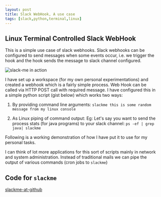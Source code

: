 ```yaml
---
layout: post
title: Slack WebHook, A use case 
tags: [slack,python,terminal,linux]
---
```


## Linux Terminal Controlled Slack WebHook
This is a simple use case of slack webhooks. Slack webhooks can be configured to send messages when some events occur, i.e. we trigger the hook and the hook sends the message to slack channel configured.


![slack-me in action](https://sudipbhandari126.github.io/resources/slack-me.gif "slack-me in action")


I have set up a workspace (for my own personal experimentations) and created a webhook which is a fairly simple process. Web Hook can be called via HTTP POST call with required message. I have configured this in a simple python script (gist below) which works two ways:

1. By providing command line arguments: `slackme this is some random message from my linux console ` 
 
2. As Linux piping of command output: Eg: Let's say you want to send the process stats (for java programs) to your slack channel: `ps -ef | grep java| slackme`

Following is a working demonstration of how I have put it to use for my personal tasks.


I can think of lot more applications for this sort of scripts mainly in network and system administration. Instead of traditional mails we can pipe the output of various commands (cron jobs to `slackme`)



## Code for `slackme`
<script src="https://gist.github.com/sudipbhandari126/ca3eecf79ba1c6718a7728c614c1ef60.js"></script>

[slackme-at-github](https://github.com/sudipbhandari126/slackme)